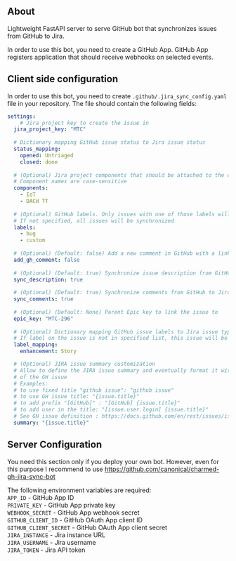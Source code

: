 ## About

Lightweight FastAPI server to serve GitHub bot that synchronizes issues from GitHub to Jira.

In order to use this bot, you need to create a GitHub App. GitHub App registers application that should receive webhooks on selected events.


## Client side configuration

In order to use this bot, you need to create `.github/.jira_sync_config.yaml` file in your repository.
The file should contain the following fields:
```yaml
settings:
    # Jira project key to create the issue in
  jira_project_key: "MTC"
  
  # Dictionary mapping GitHub issue status to Jira issue status
  status_mapping:
    opened: Untriaged
    closed: done 
    
  # (Optional) Jira project components that should be attached to the created issue
  # Component names are case-sensitive
  components:
    - IoT
    - DACH TT
      
  # (Optional) GitHub labels. Only issues with one of those labels will be synchronized.
  # If not specified, all issues will be synchronized
  labels:
    - bug
    - custom
      
  # (Optional) (Default: false) Add a new comment in GitHub with a link to Jira created issue
  add_gh_comment: false
  
  # (Optional) (Default: true) Synchronize issue description from GitHub to Jira
  sync_description: true
  
  # (Optional) (Default: true) Synchronize comments from GitHub to Jira
  sync_comments: true
  
  # (Optional) (Default: None) Parent Epic key to link the issue to
  epic_key: "MTC-296"
      
  # (Optional) Dictionary mapping GitHub issue labels to Jira issue types. 
  # If label on the issue is not in specified list, this issue will be created as a Bug
  label_mapping:
    enhancement: Story

  # (Optional) JIRA issue summary customization
  # Allow to define the JIRA issue summary and eventually format it with the values
  # of the GH issue
  # Examples:
  # to use fixed title "github issue": "github issue"
  # to use GH issue title: "{issue.title}"
  # to add prefix "[GitHub]" : "[GitHub] {issue.title}"
  # to add user in the title: "[issue.user.login] {issue.title}"
  # See GH issue definition : https://docs.github.com/en/rest/issues/issues?apiVersion=2022-11-28
  summary: "{issue.title}"
```


## Server Configuration
You need this section only if you deploy your own bot. However, even for this purpose I recommend to use https://github.com/canonical/charmed-gh-jira-sync-bot

The following environment variables are required:  
`APP_ID` - GitHub App ID  
`PRIVATE_KEY` - GitHub App private key  
`WEBHOOK_SECRET` - GitHub App webhook secret  
`GITHUB_CLIENT_ID` - GitHub OAuth App client ID  
`GITHUB_CLIENT_SECRET` - GitHub OAuth App client secret  
`JIRA_INSTANCE` - Jira instance URL  
`JIRA_USERNAME` - Jira username  
`JIRA_TOKEN` - Jira API token  
